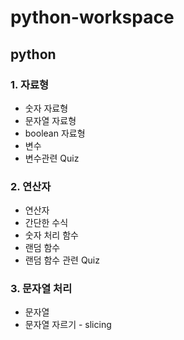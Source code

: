 # python-workspace
## python

### 1. 자료형
+ 숫자 자료형
+ 문자열 자료형
+ boolean 자료형
+ 변수
+ 변수관련 Quiz


### 2. 연산자
+ 연산자
+ 간단한 수식
+ 숫자 처리 함수
+ 랜덤 함수
+ 랜덤 함수 관련 Quiz

### 3. 문자열 처리
+ 문자열
+ 문자열 자르기 - slicing